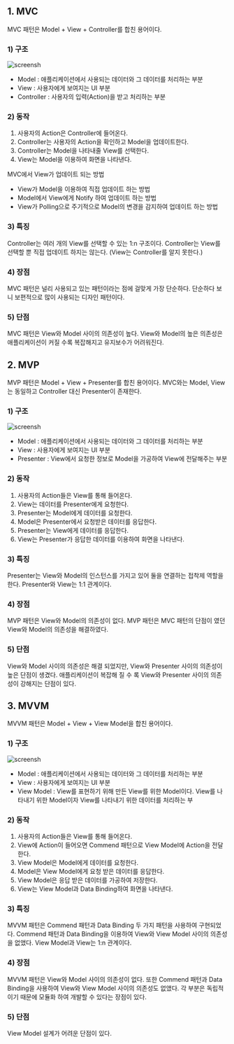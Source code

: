 ## 1. MVC
MVC 패턴은 Model + View + Controller를 합친 용어이다.
### 1) 구조
![screensh](https://img1.daumcdn.net/thumb/R1280x0/?scode=mtistory2&fname=https%3A%2F%2Fblog.kakaocdn.net%2Fdn%2F7IE8f%2FbtqBRvw9sFF%2FAGLRdsOLuvNZ9okmGOlkx1%2Fimg.png)

- Model : 애플리케이션에서 사용되는 데이터와 그 데이터를 처리하는 부분
- View : 사용자에게 보여지는 UI 부분
- Controller : 사용자의 입력(Action)을 받고 처리하는 부분

### 2) 동작
1. 사용자의 Action은 Controller에 들어온다.
2. Controller는 사용자의 Action을 확인하고 Model을 업데이트한다.
3. Controller는 Model을 나타내줄 View를 선택한다.
4. View는 Model을 이용하여 화면을 나타낸다.

MVC에서 View가 업데이트 되는 방법
- View가 Model을 이용하여 직접 업데이트 하는 방법
- Model에서 View에게 Notify 하여 업데이트 하는 방법
- View가 Polling으로 주기적으로 Model의 변경을 감지하여 업데이트 하는 방법

### 3) 특징
Controller는 여러 개의 View를 선택할 수 있는 1:n 구조이다.
Controller는 View를 선택할 뿐 직접 업데이트 하지는 않는다. (View는 Controller를 알지 못한다.)

### 4) 장점
MVC 패턴은 널리 사용되고 있는 패턴이라는 점에 걸맞게 가장 단순하다. 단순하다 보니 보편적으로 
많이 사용되는 디자인 패턴이다.

### 5) 단점
MVC 패턴은 View와 Model 사이의 의존성이 높다. View와 Model의 높은 의존성은 애플리케이션이 
커질 수록 복잡해지고 유지보수가 어려워진다.

## 2. MVP
MVP 패턴은 Model + View + Presenter를 합친 용어이다. MVC와는 Model, View는 동일하고 
Controller 대신 Presenter이 존재한다.

### 1) 구조
![screensh](https://img1.daumcdn.net/thumb/R1280x0/?scode=mtistory2&fname=https%3A%2F%2Fblog.kakaocdn.net%2Fdn%2FclZlsT%2FbtqBTLzeUCL%2FIDA8Ga6Yarndgr88g9Nkhk%2Fimg.png)

- Model : 애플리케이션에서 사용되는 데이터와 그 데이터를 처리하는 부분
- View : 사용자에게 보여지는 UI 부분
- Presenter : View에서 요청한 정보로 Model을 가공하여 View에 전달해주는 부분

### 2) 동작
1. 사용자의 Action들은 View를 통해 들어온다.
2. View는 데이터를 Presenter에게 요청한다.
3. Presenter는 Model에게 데이터를 요청한다.
4. Model은 Presenter에서 요청받은 데이터를 응답한다.
5. Presenter는 View에게 데이터를 응답한다.
6. View는 Presenter가 응답한 데이터를 이용하여 화면을 나타낸다.

### 3) 특징
Presenter는 View와 Model의 인스턴스를 가지고 있어 둘을 연결하는 접착제 역할을 한다.
Presenter와 View는 1:1 관계이다.

### 4) 장점
MVP 패턴은 View와 Model의 의존성이 없다. MVP 패턴은 MVC 패턴의 단점이 였던 View와 
Model의 의존성을 해결하였다.

### 5) 단점
View와 Model 사이의 의존성은 해결 되었지만, View와 Presenter 사이의 의존성이 높은 
단점이 생겼다. 애플리케이션이 복잡해 질 수 록 View와 Presenter 사이의 의존성이 강해지는 
단점이 있다.

## 3. MVVM
MVVM 패턴은 Model + View + View Model을 합친 용어이다.

### 1) 구조
![screensh](https://img1.daumcdn.net/thumb/R1280x0/?scode=mtistory2&fname=https%3A%2F%2Fblog.kakaocdn.net%2Fdn%2FCiXz0%2FbtqBQ1iMiVT%2FstaXr7UO95opKgXEU01EY0%2Fimg.png)
- Model : 애플리케이션에서 사용되는 데이터와 그 데이터를 처리하는 부분
- View : 사용자에게 보여지는 UI 부분
- View Model : View를 표현하기 위해 만든 View를 위한 Model이다. View를 나타내기 위한 
Model이자 View를 나타내기 위한 데이터를 처리하는 부

### 2) 동작 
1. 사용자의 Action들은 View를 통해 들어온다.
2. View에 Action이 들어오면 Commend 패턴으로 View Model에 Action을 전달한다.
3. View Model은 Model에게 데이터를 요청한다.
4. Model은 View Model에게 요청 받은 데이터를 응답한다.
5. View Model은 응답 받은 데이터를 가공하여 저장한다.
6. View는 View Model과 Data Binding하여 화면을 나타낸다.

### 3) 특징
MVVM 패턴은 Commend 패턴과 Data Binding 두 가지 패턴을 사용하여 구현되었다.
Commend 패턴과 Data Binding을 이용하여 View와 View Model 사이의 의존성을 없앴다.
View Model과 View는 1:n 관계이다.

### 4) 장점
MVVM 패턴은 View와 Model 사이의 의존성이 없다. 또한 Commend 패턴과 Data Binding을 
사용하여 View와 View Model 사이의 의존성도 없앴다. 각 부분은 독립적이기 때문에 모듈화 하여 
개발할 수 있다는 장점이 있다.

### 5) 단점
View Model 설계가 어려운 단점이 있다.